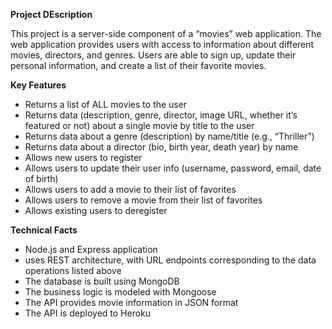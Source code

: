 **Project DEscription**

This project is a server-side component of a “movies” web application. The web application provides users with access to information about different
movies, directors, and genres. Users are able to sign up, update their personal information, and create a list of their favorite movies.

**Key Features**
* Returns a list of ALL movies to the user
* Returns data (description, genre, director, image URL, whether it’s featured or not) about a
single movie by title to the user
* Returns data about a genre (description) by name/title (e.g., “Thriller”)
* Returns data about a director (bio, birth year, death year) by name
* Allows new users to register
* Allows users to update their user info (username, password, email, date of birth)
* Allows users to add a movie to their list of favorites
* Allows users to remove a movie from their list of favorites
* Allows existing users to deregister

**Technical Facts**

* Node.js and Express application
* uses REST architecture, with URL endpoints corresponding to the data operations listed above
* The database is built using MongoDB
* The business logic is modeled with Mongoose
* The API provides movie information in JSON format
* The API is deployed to Heroku
